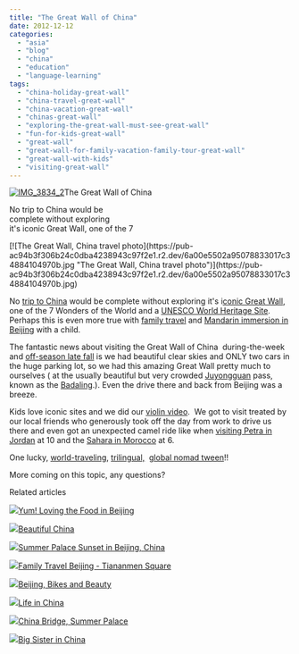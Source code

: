 ```yaml
---
title: "The Great Wall of China"
date: 2012-12-12
categories: 
  - "asia"
  - "blog"
  - "china"
  - "education"
  - "language-learning"
tags: 
  - "china-holiday-great-wall"
  - "china-travel-great-wall"
  - "china-vacation-great-wall"
  - "chinas-great-wall"
  - "exploring-the-great-wall-must-see-great-wall"
  - "fun-for-kids-great-wall"
  - "great-wall"
  - "great-wall-for-family-vacation-family-tour-great-wall"
  - "great-wall-with-kids"
  - "visiting-great-wall"
---
```


[![IMG_3834_2](https://pub-ac94b3f306b24c0dba4238943c97f2e1.r2.dev/6a00e5502a95078833017c3488407f970b.jpg "IMG_3834_2")](https://pub-ac94b3f306b24c0dba4238943c97f2e1.r2.dev/6a00e5502a95078833017c3488407f970b.jpg)The Great Wall of China

No trip to China would be  
complete without exploring  
it's iconic Great Wall, one of the 7

<!--more--> [![The Great Wall, China travel photo](https://pub-ac94b3f306b24c0dba4238943c97f2e1.r2.dev/6a00e5502a95078833017c34884104970b.jpg "The Great Wall, China travel photo")](https://pub-ac94b3f306b24c0dba4238943c97f2e1.r2.dev/6a00e5502a95078833017c34884104970b.jpg)  
  
No [trip to China](http://soultravelers3new.local/2012/11/visiting-china-and-dragons.html "trip to China") would be complete without exploring it's i[conic Great Wall](http://en.wikipedia.org/wiki/Great_Wall_of_China "great wall of china"), one of the 7 Wonders of the World and a [UNESCO World Heritage Site](http://whc.unesco.org/en/list/438 "world heritage"). Perhaps this is even more true with [family travel](http://soultravelers3new.local/2012/01/amazing-family-world-tour.html "family travel") and [Mandarin immersion in Beijing](http://soultravelers3new.local/2012/11/mandarin-immersion-in-china.html "mandarin immersion in Beijing") with a child.  
  
The fantastic news about visiting the Great Wall of China  during-the-week and [off-season late fall](http://soultravelers3new.local/2012/11/china-travel-in-the-autumn.html "china fall off-season travel") is we had beautiful clear skies and ONLY two cars in the huge parking lot, so we had this amazing Great Wall pretty much to ourselves ( at the usually beautiful but very crowded [Juyongguan](http://en.wikipedia.org/wiki/Juyongguan "Juyongguan") pass, known as the [Badaling](http://en.wikipedia.org/wiki/Badaling "Badaling").). Even the drive there and back from Beijing was a breeze.  
  
Kids love iconic sites and we did our [violin video](http://soultravelers3new.local/2011/08/kid-playing-violin-around-the-world.html "violin video").  We got to visit treated by our local friends who generously took off the day from work to drive us there and even got an unexpected camel ride like when [visiting Petra in Jordan](http://soultravelers3new.local/2011/06/family-vacation-petra-wow-.html "visiting Jordan petra") at 10 and the [Sahara in Morocco](http://soultravelers3new.local/2007/04/sahara-rainbow.html "Sahara desert camel ride kids Morocco") at 6. 
  
One lucky, [world-traveling](http://soultravelers3new.local/2009/04/how-to-travel-the-world-as-a-digital-nomad-family.html "world-traveling"), [trilingual,](http://soultravelers3new.local/2011/06/how-to-raise-a-bilingual-or-multi-lingual-child.html "mulitlingual, bilingual or trilingual how-to")  [global nomad tween](http://soultravelers3new.local/2012/09/how-to-homeschool-through-travel-with-a-gifted-child-.html "global nomad tween")!!  
  
More coming on this topic, any questions?  
  
  
  

Related articles

[![](http://i.zemanta.com/124940002_80_80.jpg)](http://soultravelers3new.local/2012/11/yum-loving-the-food-in-beijing.html)[Yum! Loving the Food in Beijing](http://soultravelers3new.local/2012/11/yum-loving-the-food-in-beijing.html)

[![](http://i.zemanta.com/127184110_80_80.jpg)](http://soultravelers3new.local/2012/11/beautiful-china.html)[Beautiful China](http://soultravelers3new.local/2012/11/beautiful-china.html)

[![](http://i.zemanta.com/126933485_80_80.jpg)](http://soultravelers3new.local/2012/11/-summer-palace-sunset-in-beijing-china.html)[Summer Palace Sunset in Beijing, China](http://soultravelers3new.local/2012/11/-summer-palace-sunset-in-beijing-china.html)

[![](http://i.zemanta.com/130971769_80_80.jpg)](http://soultravelers3new.local/2012/12/family-travel-beijing-tiananmen-square.html)[Family Travel Beijing - Tiananmen Square](http://soultravelers3new.local/2012/12/family-travel-beijing-tiananmen-square.html)

[![](http://i.zemanta.com/126517754_80_80.jpg)](http://soultravelers3new.local/2012/11/beijing-bikes-and-beauty.html)[Beijing, Bikes and Beauty](http://soultravelers3new.local/2012/11/beijing-bikes-and-beauty.html)

[![](http://i.zemanta.com/127937940_80_80.jpg)](http://soultravelers3new.local/2012/11/life-in-china.html)[Life in China](http://soultravelers3new.local/2012/11/life-in-china.html)

[![](http://i.zemanta.com/129469672_80_80.jpg)](http://soultravelers3new.local/2012/12/china-bridge-summer-palace.html)[China Bridge, Summer Palace](http://soultravelers3new.local/2012/12/china-bridge-summer-palace.html)

[![](http://i.zemanta.com/131120836_80_80.jpg)](http://soultravelers3new.local/2012/12/big-sister-in-china.html)[Big Sister in China](http://soultravelers3new.local/2012/12/big-sister-in-china.html)
